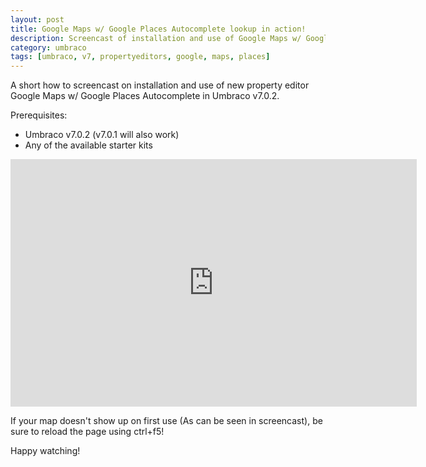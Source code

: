 ```yaml
---
layout: post
title: Google Maps w/ Google Places Autocomplete lookup in action!
description: Screencast of installation and use of Google Maps w/ Google Places Autocomplete
category: umbraco
tags: [umbraco, v7, propertyeditors, google, maps, places]
---
```


A short how to screencast on installation and use of new property editor Google Maps w/ Google Places Autocomplete in Umbraco v7.0.2.

Prerequisites:

* Umbraco v7.0.2 (v7.0.1 will also work)
* Any of the available starter kits

<iframe src="http://www.screenr.com/embed/oT7N" width="650" height="396" frameborder="0"></iframe>

If your map doesn't show up on first use (As can be seen in screencast), be sure to reload the page using ctrl+f5!

Happy watching!

